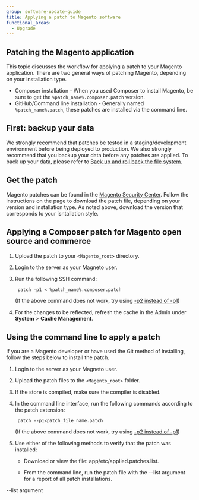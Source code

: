 ```yaml
---
group: software-update-guide
title: Applying a patch to Magento software
functional_areas:
  - Upgrade
---
```


## Patching the Magento application

This topic discusses the workflow for applying a patch to your Magento application.
There are two general ways of patching Magento, depending on your installation type.

* Composer installation - When you used Composer to install Magento, be sure to get the `%patch_name%.composer.patch` version.
* GitHub/Command line installation - Generally named `%patch_name%.patch`, these patches are installed via the command line.

## First: backup your data

We strongly recommend that patches be tested in a staging/development environment before being deployed to production.
We also strongly recommend that you backup your data before any patches are applied.
To back up your data, please refer to [Back up and roll back the file system][].

## Get the patch

Magento patches can be found in the [Magento Security Center][]. Follow the instructions on the page to download the patch file, depending on your version and installation type. As noted above, download the version that corresponds to your isntallation style.

## Applying a Composer patch for Magento open source and commerce

1. Upload the patch to your `<Magento_root>` directory.
1. Login to the server as your Magneto user.
1. Run the following SSH command:

        patch -p1 < %patch_name%.composer.patch

    (If the above command does not work, try using [-p2 instead of -p1][])

1. For the changes to be reflected, refresh the cache in the Admin under **System** > **Cache Management**.

## Using the command line to apply a patch

If you are a Magento developer or have used the Git method of installing, follow the steps below to install the patch.

1. Login to the server as your Magneto user.
1. Upload the patch files to the `<Magento_root>` folder.
1. If the store is compiled, make sure the compiler is disabled.
1. In the command line interface, run the following commands according to the patch extension:

        patch --p1<patch_file_name.patch

    (If the above command does not work, try using [-p2 instead of -p1][])

1. Use either of the following methods to verify that the patch was installed:

    * Download or view the file: app/etc/applied.patches.list.

    * From the command line, run the patch file with the --list argument for a report of all patch installations.

--list argument

<!-- Link Definitions -->
[Magento Security Center]:https://magento.com/security/patches
[-p2 instead of -p1]:http://man7.org/linux/man-pages/man1/patch.1.html
[Back up and roll back the file system]:https://devdocs.magento.com/guides/v2.3/install-gde/install/cli/install-cli-backup.html